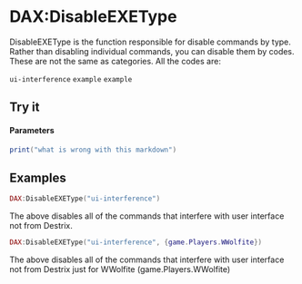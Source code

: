 # DAX:DisableEXEType

DisableEXEType is the function responsible for disable commands by type. Rather than disabling individual commands, you can disable them by codes. These are not the same as categories. All the codes are:

`ui-interference` `example` `example`

## Try it
#### Parameters


``` lua
print("what is wrong with this markdown")
```

## Examples

``` lua
DAX:DisableEXEType("ui-interference")
```

The above disables all of the commands that interfere with user interface not from Destrix.

``` lua
DAX:DisableEXEType("ui-interference", {game.Players.WWolfite})
```

The above disables all of the commands that interfere with user interface not from Destrix just for WWolfite (game.Players.WWolfite)